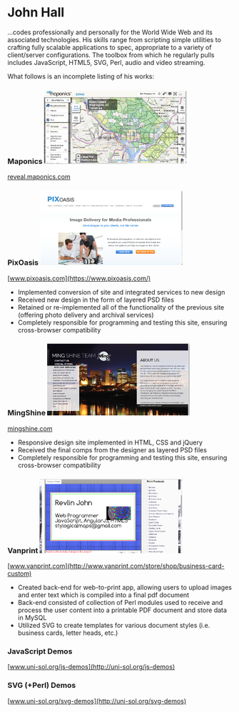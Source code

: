 John Hall
======

...codes professionally and personally for the World Wide Web and its associated technologies. His skills range from scripting simple utilities to crafting fully scalable applications to spec, appropriate to a variety of client/server configurations. The toolbox from which he regularly pulls includes JavaScript, HTML5, SVG, Perl, audio and video streaming.

What follows is an incomplete listing of his works:

### Maponics ![Maponics](images/maponics.png)
[reveal.maponics.com](http://reveal.maponics.com/tutorial)

### PixOasis ![PixOasis](images/pixoasis.png)
[www.pixoasis.com](https://www.pixoasis.com/)
* Implemented conversion of site and integrated services to new design
* Received new design in the form of layered PSD files
* Retained or re-implemented all of the functionality of the previous site (offering photo delivery and archival services)
* Completely responsible for programming and testing this site, ensuring cross-browser compatibility

### MingShine ![MingShine](images/mingshine.png)
[mingshine.com](http://mingshine.com/new_car_protection.html)
* Responsive design site implemented in HTML, CSS and jQuery
* Received the final comps from the designer as layered PSD files
* Completely responsible for programming and testing this site, ensuring cross-browser compatibility

### Vanprint ![Vanprint](images/vanprint.png)
[www.vanprint.com](http://www.vanprint.com/store/shop/business-card-custom)
* Created back-end for web-to-print app, allowing users to upload images and enter text which is compiled into a final pdf document
* Back-end consisted of collection of Perl modules used to receive and process the user content into a printable PDF document and store data in MySQL
* Utilized SVG to create templates for various document styles (i.e. business cards, letter heads, etc.)

### JavaScript Demos
[www.uni-sol.org/js-demos](http://uni-sol.org/js-demos)

### SVG (+Perl) Demos
[www.uni-sol.org/svg-demos](http://uni-sol.org/svg-demos)
